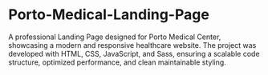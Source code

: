 # Porto-Medical-Landing-Page
A professional Landing Page designed for Porto Medical Center, showcasing a modern and responsive healthcare website. The project was developed with HTML, CSS, JavaScript, and Sass, ensuring a scalable code structure, optimized performance, and clean maintainable styling.
